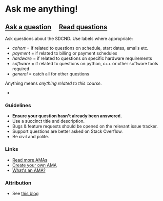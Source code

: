 # Ask me anything!

## [Ask a question](../../issues/new) &nbsp;&nbsp;&nbsp; [Read questions](../../issues?q=is%3Aissue+is%3Aclosed+sort%3Aupdated-desc)

Ask questions about the SDCND. Use labels where appropriate:
 - _cohort_ = if related to questions on schedule, start dates, emails etc.
 - _payment_ = if related to billing or payment schedules
 - _hardware_ = if related to questions on specific hardware requirements
 - _software_ = if related to questions on python, c++ or other software tools required
 - _general_ = catch all for other questions

Anything means *anything related to this course*. 

-

### Guidelines

- **Ensure your question hasn't already been answered.**
- Use a succinct title and description.
- Bugs & feature requests should be opened on the relevant issue tracker.
- Support questions are better asked on Stack Overflow.
- Be civil and polite.

### Links

- [Read more AMAs](https://github.com/sindresorhus/amas)
- [Create your own AMA](https://github.com/sindresorhus/amas/blob/master/create-ama.md)
- [What's an AMA?](https://en.wikipedia.org/wiki/Reddit#IAmA_and_AMA)

### Attribution
- See [this blog](https://blog.sindresorhus.com/answering-anything-678ce5623798)
